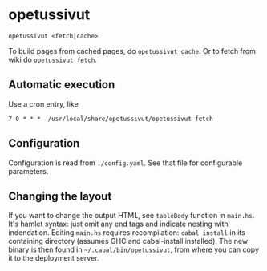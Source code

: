 # opetussivut

    opetussivut <fetch|cache>

To build pages from cached pages, do `opetussivut cache`. Or to fetch from wiki
do `opetussivut fetch`.

## Automatic execution

Use a cron entry, like

    7 0 * * *  /usr/local/share/opetussivut/opetussivut fetch

## Configuration

Configuration is read from `./config.yaml`. See that file for configurable
parameters.

## Changing the layout

If you want to change the output HTML, see `tableBody` function in `main.hs`.
It's hamlet syntax: just omit any end tags and indicate nesting with
indendation. Editing `main.hs` requires recompilation: `cabal install` in its
containing directory (assumes GHC and cabal-install installed). The new binary
is then found in `~/.cabal/bin/opetussivut`, from where you can copy it to the
deployment server.


